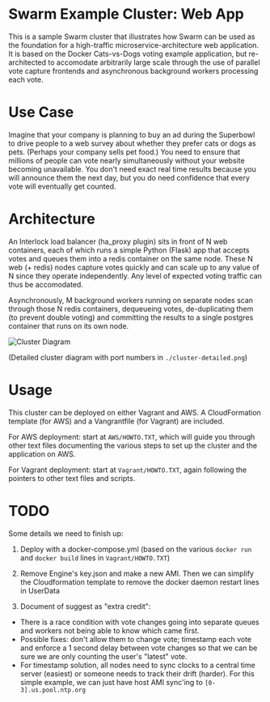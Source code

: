 # Swarm Example Cluster:  Web App

This is a sample Swarm cluster that illustrates how Swarm can be used as the foundation for a high-traffic microservice-architecture web application.  It is based on the Docker Cats-vs-Dogs voting example application, but re-architected to accomodate arbitrarily large scale through the use of parallel vote capture frontends and asynchronous background workers processing each vote.

# Use Case

Imagine that your company is planning to buy an ad during the Superbowl to drive people to a web survey about whether they prefer cats or dogs as pets.  (Perhaps your company sells pet food.)  You need to ensure that millions of people can vote nearly simultaneously without your website becoming unavailable.  You don't need exact real time results because you will announce them the next day, but you do need confidence that every vote will eventually get counted.

# Architecture

An Interlock load balancer (ha\_proxy plugin) sits in front of N web containers, each of which runs a simple Python (Flask) app that accepts votes and queues them into a redis container on the same node.  These N web (+ redis) nodes capture votes quickly and can scale up to any value of N since they operate independently.  Any level of expected voting traffic can thus be accomodated.  

Asynchronously, M background workers running on separate nodes scan through those N redis containers, dequeueing votes, de-duplicating them (to prevent double voting) and committing the results to a single postgres container that runs on its own node.

![Cluster Diagram](https://raw.githubusercontent.com/mgoelzer/swarm-demo-voting-app/master/cluster.png)

(Detailed cluster diagram with port numbers in `./cluster-detailed.png`)

# Usage

This cluster can be deployed on either Vagrant and AWS.  A CloudFormation template (for AWS) and a Vangrantfile (for Vagrant) are included.

For AWS deployment:  start at `AWS/HOWTO.TXT`, which will guide you through other text files documenting the various steps to set up the cluster and the application on AWS.

For Vagrant deployment:  start at `Vagrant/HOWTO.TXT`, again following the pointers to other text files and scripts.

# TODO

Some details we need to finish up:

1.  Deploy with a docker-compose.yml (based on the various `docker run` and `docker build` lines in `Vagrant/HOWTO.TXT`)

2.  Remove Engine's key.json and make a new AMI.  Then we can simplify the Cloudformation template to remove the docker daemon restart lines in UserData

3.  Document of suggest as "extra credit":
  * There is a race condition with vote changes going into separate queues and workers not being able to know which came first.
  * Possible fixes:  don't allow them to change vote; timestamp each vote and enforce a 1 second delay between vote changes so that we can be sure we are only counting the user's "latest" vote.
  * For timestamp solution, all nodes need to sync clocks to a central time server (easiest) or someone needs to track their drift (harder).  For this simple example, we can just have host AMI sync'ing to `[0-3].us.pool.ntp.org`
